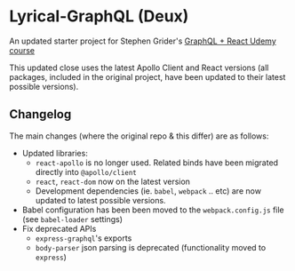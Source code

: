 Lyrical-GraphQL (Deux)
===

An updated starter project for Stephen Grider's [GraphQL + React Udemy course](https://www.udemy.com/course/graphql-with-react-course/)

This updated close uses the latest Apollo Client and React
versions (all packages, included in the original project, have been updated to
their latest possible versions).

## Changelog

The main changes (where the original repo & this differ) are as follows:
* Updated libraries:
  - `react-apollo` is no longer used.  Related binds have been migrated directly into `@apollo/client`
  - `react`, `react-dom` now on the latest version
  - Development dependencies (ie. `babel`, `webpack` .. etc) are now updated to latest possible versions.
* Babel configuration has been been moved to the `webpack.config.js` file (see `babel-loader` settings)
* Fix deprecated APIs
  - `express-graphql`'s exports
  - `body-parser` json parsing is deprecated (functionality moved to `express`)
